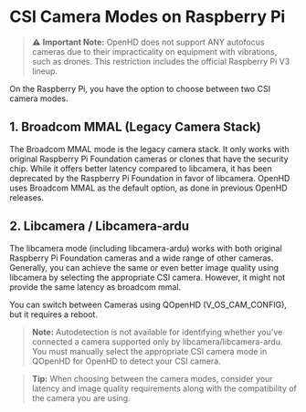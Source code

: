 # CSI Camera Modes on Raspberry Pi

> :warning: **Important Note:** OpenHD does not support ANY autofocus cameras due to their impracticality on equipment with vibrations, such as drones. This restriction includes the official Raspberry Pi V3 lineup.

On the Raspberry Pi, you have the option to choose between two CSI camera modes.

## 1. Broadcom MMAL (Legacy Camera Stack)

The Broadcom MMAL mode is the legacy camera stack. It only works with original Raspberry Pi Foundation cameras or clones that have the security chip. While it offers better latency compared to libcamera, it has been deprecated by the Raspberry Pi Foundation in favor of libcamera. OpenHD uses Broadcom MMAL as the default option, as done in previous OpenHD releases.

## 2. Libcamera / Libcamera-ardu

The libcamera mode (including libcamera-ardu) works with both original Raspberry Pi Foundation cameras and a wide range of other cameras. Generally, you can achieve the same or even better image quality using libcamera by selecting the appropriate CSI camera. However, it might not provide the same latency as broadcom mmal.

You can switch between Cameras using QOpenHD (V_OS_CAM_CONFIG), but it requires a reboot.

> **Note:** Autodetection is not available for identifying whether you've connected a camera supported only by libcamera/libcamera-ardu. You must manually select the appropriate CSI camera mode in QOpenHD for OpenHD to detect your CSI camera.

> **Tip:** When choosing between the camera modes, consider your latency and image quality requirements along with the compatibility of the camera you are using.
